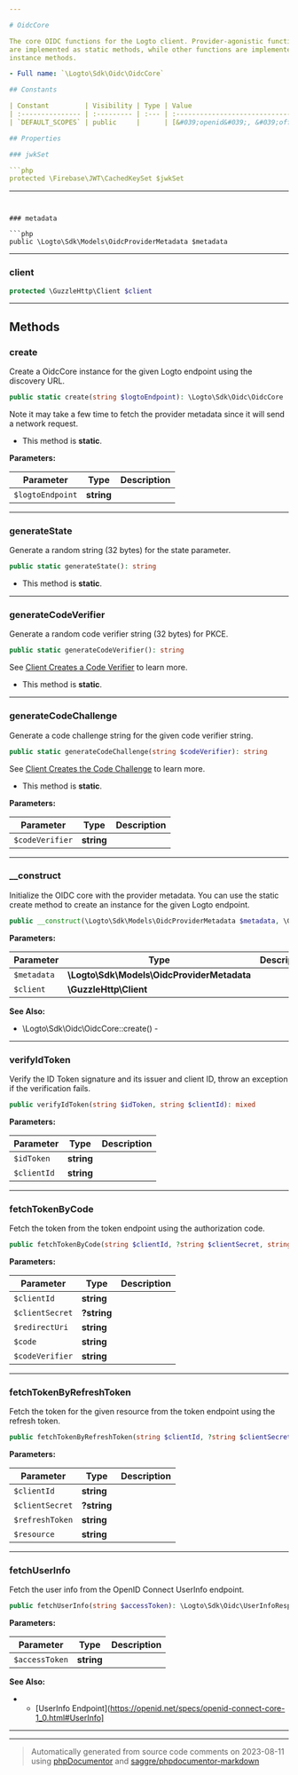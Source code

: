 ```yaml
---

# OidcCore

The core OIDC functions for the Logto client. Provider-agonistic functions
are implemented as static methods, while other functions are implemented as
instance methods.

- Full name: `\Logto\Sdk\Oidc\OidcCore`

## Constants

| Constant         | Visibility | Type | Value                                                                 |
| :--------------- | :--------- | :--- | :-------------------------------------------------------------------- |
| `DEFAULT_SCOPES` | public     |      | [&#039;openid&#039;, &#039;offline_access&#039;, &#039;profile&#039;] |

## Properties

### jwkSet

```php
protected \Firebase\JWT\CachedKeySet $jwkSet
```

---
```


### metadata

```php
public \Logto\Sdk\Models\OidcProviderMetadata $metadata
```

---

### client

```php
protected \GuzzleHttp\Client $client
```

---

## Methods

### create

Create a OidcCore instance for the given Logto endpoint using the discovery URL.

```php
public static create(string $logtoEndpoint): \Logto\Sdk\Oidc\OidcCore
```

Note it may take a few time to fetch the provider metadata since it will send a
network request.

- This method is **static**.

**Parameters:**

| Parameter        | Type       | Description |
| ---------------- | ---------- | ----------- |
| `$logtoEndpoint` | **string** |             |

---

### generateState

Generate a random string (32 bytes) for the state parameter.

```php
public static generateState(): string
```

- This method is **static**.

---

### generateCodeVerifier

Generate a random code verifier string (32 bytes) for PKCE.

```php
public static generateCodeVerifier(): string
```

See [Client Creates a Code Verifier](https://www.rfc-editor.org/rfc/rfc7636.html#section-4.1) to learn more.

- This method is **static**.

---

### generateCodeChallenge

Generate a code challenge string for the given code verifier string.

```php
public static generateCodeChallenge(string $codeVerifier): string
```

See [Client Creates the Code Challenge](https://www.rfc-editor.org/rfc/rfc7636.html#section-4.2) to learn more.

- This method is **static**.

**Parameters:**

| Parameter       | Type       | Description |
| --------------- | ---------- | ----------- |
| `$codeVerifier` | **string** |             |

---

### \_\_construct

Initialize the OIDC core with the provider metadata. You can use the
static create method to create an instance for the given Logto endpoint.

```php
public __construct(\Logto\Sdk\Models\OidcProviderMetadata $metadata, \GuzzleHttp\Client $client = new Client()): mixed
```

**Parameters:**

| Parameter   | Type                                       | Description |
| ----------- | ------------------------------------------ | ----------- |
| `$metadata` | **\Logto\Sdk\Models\OidcProviderMetadata** |             |
| `$client`   | **\GuzzleHttp\Client**                     |             |

**See Also:**

- \Logto\Sdk\Oidc\OidcCore::create() -

---

### verifyIdToken

Verify the ID Token signature and its issuer and client ID, throw an exception
if the verification fails.

```php
public verifyIdToken(string $idToken, string $clientId): mixed
```

**Parameters:**

| Parameter   | Type       | Description |
| ----------- | ---------- | ----------- |
| `$idToken`  | **string** |             |
| `$clientId` | **string** |             |

---

### fetchTokenByCode

Fetch the token from the token endpoint using the authorization code.

```php
public fetchTokenByCode(string $clientId, ?string $clientSecret, string $redirectUri, string $code, string $codeVerifier): \Logto\Sdk\Oidc\TokenResponse
```

**Parameters:**

| Parameter       | Type        | Description |
| --------------- | ----------- | ----------- |
| `$clientId`     | **string**  |             |
| `$clientSecret` | **?string** |             |
| `$redirectUri`  | **string**  |             |
| `$code`         | **string**  |             |
| `$codeVerifier` | **string**  |             |

---

### fetchTokenByRefreshToken

Fetch the token for the given resource from the token endpoint using the refresh token.

```php
public fetchTokenByRefreshToken(string $clientId, ?string $clientSecret, string $refreshToken, string $resource = &#039;&#039;): \Logto\Sdk\Oidc\TokenResponse
```

**Parameters:**

| Parameter       | Type        | Description |
| --------------- | ----------- | ----------- |
| `$clientId`     | **string**  |             |
| `$clientSecret` | **?string** |             |
| `$refreshToken` | **string**  |             |
| `$resource`     | **string**  |             |

---

### fetchUserInfo

Fetch the user info from the OpenID Connect UserInfo endpoint.

```php
public fetchUserInfo(string $accessToken): \Logto\Sdk\Oidc\UserInfoResponse
```

**Parameters:**

| Parameter      | Type       | Description |
| -------------- | ---------- | ----------- |
| `$accessToken` | **string** |             |

**See Also:**

- - [UserInfo Endpoint](https://openid.net/specs/openid-connect-core-1_0.html#UserInfo]

---

---

> Automatically generated from source code comments on 2023-08-11 using [phpDocumentor](http://www.phpdoc.org/) and [saggre/phpdocumentor-markdown](https://github.com/Saggre/phpDocumentor-markdown)
